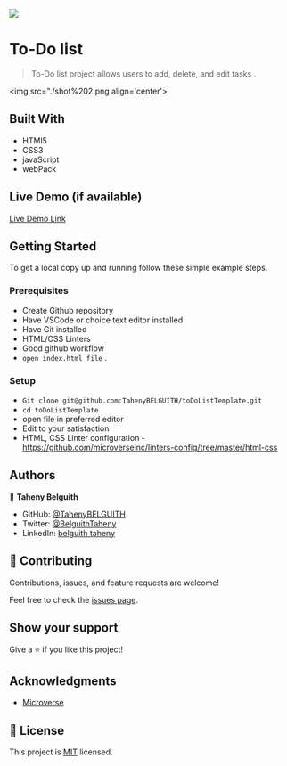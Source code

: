 ![](https://img.shields.io/badge/Microverse-blueviolet)

# To-Do list

> To-Do list project allows users to add, delete, and edit tasks .

<img src="./shot%202.png align='center'>
</img>

## Built With

- HTMl5
- CSS3
- javaScript
- webPack

## Live Demo (if available)

[Live Demo Link](https://www.loom.com/share/69f1444f52a84bf994eb2c167d1e7ed1)


## Getting Started

To get a local copy up and running follow these simple example steps.

### Prerequisites
- Create Github repository
- Have VSCode or choice text editor installed
- Have Git installed
- HTML/CSS Linters
- Good github workflow
- `open index.html file` .
  

### Setup
- `Git clone git@github.com:TahenyBELGUITH/toDoListTemplate.git`
- `cd toDoListTemplate`
- open file in preferred editor
- Edit to your satisfaction
- HTML, CSS Linter configuration - https://github.com/microverseinc/linters-config/tree/master/html-css


## Authors
👩 **Taheny Belguith**

- GitHub: [@TahenyBELGUITH](https://github.com/TahenyBELGUITH)
- Twitter: [@BelguithTaheny](https://twitter.com/BelguithTaheny)
- LinkedIn: [belguith taheny](https://www.linkedin.com/in/belguith-taheny-47b93a162/)

## 🤝 Contributing

Contributions, issues, and feature requests are welcome!

Feel free to check the [issues page](../../issues/).

## Show your support

Give a ⭐️ if you like this project!

## Acknowledgments

- [Microverse](https://github.com/microverseinc)

## 📝 License

This project is [MIT](./MIT.md) licensed.
